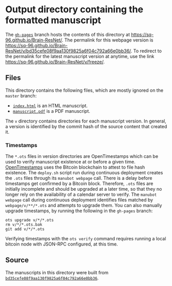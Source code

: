# Output directory containing the formatted manuscript

The [`gh-pages`](https://github.com/sq-96/Brain-ResNet/tree/gh-pages) branch hosts the contents of this directory at <https://sq-96.github.io/Brain-ResNet/>.
The permalink for this webpage version is <https://sq-96.github.io/Brain-ResNet/v/bd35cefe08f9aa130f9825a6f04c792a66e0bb36/>.
To redirect to the permalink for the latest manuscript version at anytime, use the link <https://sq-96.github.io/Brain-ResNet/v/freeze/>.

## Files

This directory contains the following files, which are mostly ignored on the `master` branch:

+ [`index.html`](index.html) is an HTML manuscript.
+ [`manuscript.pdf`](manuscript.pdf) is a PDF manuscript.

The `v` directory contains directories for each manuscript version.
In general, a version is identified by the commit hash of the source content that created it.

### Timestamps

The `*.ots` files in version directories are OpenTimestamps which can be used to verify manuscript existence at or before a given time.
[OpenTimestamps](https://opentimestamps.org/) uses the Bitcoin blockchain to attest to file hash existence.
The `deploy.sh` script run during continuous deployment creates the `.ots` files through its `manubot webpage` call.
There is a delay before timestamps get confirmed by a Bitcoin block.
Therefore, `.ots` files are initially incomplete and should be upgraded at a later time, so that they no longer rely on the availability of a calendar server to verify.
The `manubot webpage` call during continuous deployment identifies files matched by `webpage/v/**/*.ots` and attempts to upgrade them.
You can also manually upgrade timestamps, by running the following in the `gh-pages` branch:

```shell
ots upgrade v/*/*.ots
rm v/*/*.ots.bak
git add v/*/*.ots
```

Verifying timestamps with the `ots verify` command requires running a local bitcoin node with JSON-RPC configured, at this time.

## Source

The manuscripts in this directory were built from
[`bd35cefe08f9aa130f9825a6f04c792a66e0bb36`](https://github.com/sq-96/Brain-ResNet/commit/bd35cefe08f9aa130f9825a6f04c792a66e0bb36).
